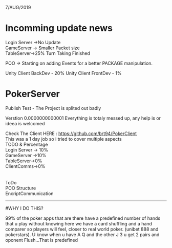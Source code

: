 7/AUG/2019<br>
# Incomming update news <br>
Login Server ->No Update<br>
GameServer -> Smaller Packet size <br>
TableServer->25%  Turn Taking Finished<br>

POO -> Starting on adding Events for a better PACKAGE manipulation. 

Unity Client BackDev - 20%
Unity Client FrontDev - 1%


# PokerServer
Publish Test - The Project is splited out badly

Verstion 0.0000000000001 
Everything is totaly messed up, any help is or ideea is welcomed


Check The Client HERE : https://github.com/brt94/PokerClient
<br>
This was a 1 day job so i tried to cover multiple aspects 
<br>
TODO & Percentage<br>
Login Server -> 10%<br>
GameServer ->10%<br>
TableServer->0%  <br>
ClientComms->0%<br>
<br><br>
ToDo<br>
POO Structure<br>
EncriptCommunication<br>
<hr>
#WHY I DO THIS?

99% of the poker apps that are there have a predefined number of hands that u play without knowing 
here we have a card shuffling and a hand comparer so players will feel, closer to real world poker.
(unibet 888 and pokerstars).
U know when u have A Q and the other J 3 u get 2 pairs and oponent Flush...That is predefined

